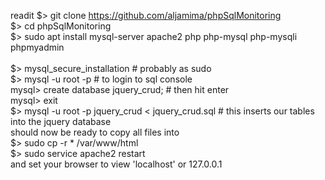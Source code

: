 readit
$> git clone https://github.com/aljamima/phpSqlMonitoring <br />
$> cd phpSqlMonitoring<br />
$> sudo apt install mysql-server apache2 php php-mysql php-mysqli phpmyadmin<br />
<br />
$> mysql_secure_installation # probably as sudo<br />
$> mysql -u root -p   # to login to sql console<br />
mysql> create database jquery_crud; # then hit enter<br />
mysql> exit<br />
$> mysql -u root -p jquery_crud < jquery_crud.sql   # this inserts our tables into the jquery database<br />
should now be ready to copy all files into <br />
$> sudo cp -r * /var/www/html<br />
$> sudo service apache2 restart<br />
and set your browser to view 'localhost' or 127.0.0.1<br />

